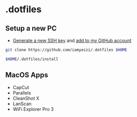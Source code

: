 # .dotfiles

## Setup a new PC

- [Generate a new SSH key](https://docs.github.com/en/authentication/connecting-to-github-with-ssh/generating-a-new-ssh-key-and-adding-it-to-the-ssh-agent) and [add to my GitHub account](https://docs.github.com/en/authentication/connecting-to-github-with-ssh/adding-a-new-ssh-key-to-your-github-account)

```zsh
git clone https://github.com/iamyeizi/.dotfiles $HOME
```

```zsh
$HOME/.dotfiles/install
```

## MacOS Apps

- CapCut
- Parallels
- CleanShot X
- LanScan
- WiFi Explorer Pro 3
